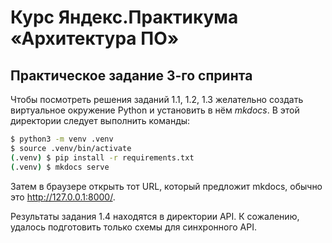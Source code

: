 # Курс Яндекс.Практикума «Архитектура ПО»

## Практическое задание 3-го спринта

Чтобы посмотреть решения заданий 1.1, 1.2, 1.3 желательно создать виртуальное окружение Python и установить в нём *mkdocs*. В этой директории следует выполнить команды:

```bash
$ python3 -m venv .venv
$ source .venv/bin/activate
(.venv) $ pip install -r requirements.txt
(.venv) $ mkdocs serve
```

Затем в браузере открыть тот URL, который предложит mkdocs, обычно это <http://127.0.0.1:8000/>.

Результаты задания 1.4 находятся в директории API. К сожалению, удалось подготовить только схемы для синхронного API.
